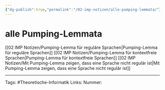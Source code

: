 ```yaml
---
{"dg-publish":true,"permalink":"/02-imp-notizen/alle-pumping-lemmata/"}
---
```


# alle Pumping-Lemmata
[[02 IMP Notizen/Pumping-Lemma für reguläre Sprachen|Pumping-Lemma für reguläre Sprachen]]
[[02 IMP Notizen/Pumping-Lemma für kontextfreie Sprachen|Pumping-Lemma für kontextfreie Sprachen]]
[[02 IMP Notizen/Mit Pumping-Lemma zeigen, dass eine Sprache nicht regulär ist|Mit Pumping-Lemma zeigen, dass eine Sprache nicht regulär ist]]

___
Tags: #Theoretische-Informatik 
Links: 
Nummer: